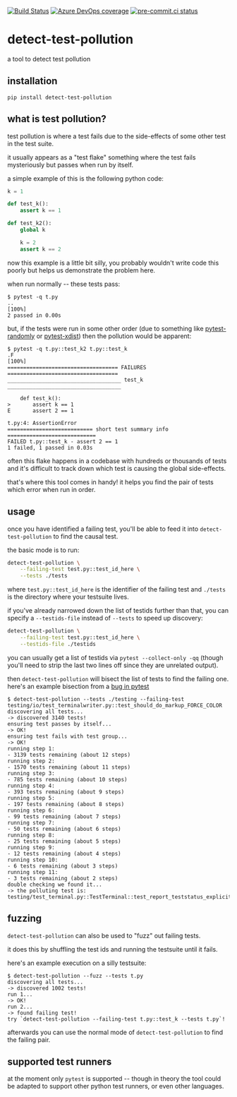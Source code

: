 [![Build Status](https://dev.azure.com/asottile/asottile/_apis/build/status/asottile.detect-test-pollution?branchName=main)](https://dev.azure.com/asottile/asottile/_build/latest?definitionId=72&branchName=main)
[![Azure DevOps coverage](https://img.shields.io/azure-devops/coverage/asottile/asottile/72/main.svg)](https://dev.azure.com/asottile/asottile/_build/latest?definitionId=72&branchName=main)
[![pre-commit.ci status](https://results.pre-commit.ci/badge/github/asottile/detect-test-pollution/main.svg)](https://results.pre-commit.ci/latest/github/asottile/detect-test-pollution/main)

detect-test-pollution
=====================

a tool to detect test pollution

## installation

`pip install detect-test-pollution`

## what is test pollution?

test pollution is where a test fails due to the side-effects of some other test
in the test suite.

it usually appears as a "test flake" something where the test fails
mysteriously but passes when run by itself.

a simple example of this is the following python code:

```python
k = 1

def test_k():
    assert k == 1

def test_k2():
    global k

    k = 2
    assert k == 2
```

now this example is a little bit silly, you probably wouldn't write code this
poorly but helps us demonstrate the problem here.

when run normally -- these tests pass:

```console
$ pytest -q t.py
..                                                                       [100%]
2 passed in 0.00s
```

but, if the tests were run in some other order (due to something like
[pytest-randomly] or [pytest-xdist]) then the pollution would be apparent:

```console
$ pytest -q t.py::test_k2 t.py::test_k
.F                                                                       [100%]
=================================== FAILURES ===================================
____________________________________ test_k ____________________________________

    def test_k():
>       assert k == 1
E       assert 2 == 1

t.py:4: AssertionError
=========================== short test summary info ============================
FAILED t.py::test_k - assert 2 == 1
1 failed, 1 passed in 0.03s
```

often this flake happens in a codebase with hundreds or thousands of tests
and it's difficult to track down which test is causing the global side-effects.

that's where this tool comes in handy!  it helps you find the pair of tests
which error when run in order.

[pytest-randomly]: https://github.com/pytest-dev/pytest-randomly
[pytest-xdist]: https://github.com/pytest-dev/pytest-xdist

## usage

once you have identified a failing test, you'll be able to feed it into
`detect-test-pollution` to find the causal test.

the basic mode is to run:

```bash
detect-test-pollution \
    --failing-test test.py::test_id_here \
    --tests ./tests
```

where `test.py::test_id_here` is the identifier of the failing test and
`./tests` is the directory where your testsuite lives.

if you've already narrowed down the list of testids further than that, you
can specify a `--testids-file` instead of `--tests` to speed up discovery:

```bash
detect-test-pollution \
    --failing-test test.py::test_id_here \
    --testids-file ./testids
```

you can usually get a list of testids via `pytest --collect-only -qq` (though
you'll need to strip the last two lines off since they are unrelated output).

then `detect-test-pollution` will bisect the list of tests to find the failing
one.  here's an example bisection from a [bug in pytest]

```console
$ detect-test-pollution --tests ./testing --failing-test testing/io/test_terminalwriter.py::test_should_do_markup_FORCE_COLOR
discovering all tests...
-> discovered 3140 tests!
ensuring test passes by itself...
-> OK!
ensuring test fails with test group...
-> OK!
running step 1:
- 3139 tests remaining (about 12 steps)
running step 2:
- 1570 tests remaining (about 11 steps)
running step 3:
- 785 tests remaining (about 10 steps)
running step 4:
- 393 tests remaining (about 9 steps)
running step 5:
- 197 tests remaining (about 8 steps)
running step 6:
- 99 tests remaining (about 7 steps)
running step 7:
- 50 tests remaining (about 6 steps)
running step 8:
- 25 tests remaining (about 5 steps)
running step 9:
- 12 tests remaining (about 4 steps)
running step 10:
- 6 tests remaining (about 3 steps)
running step 11:
- 3 tests remaining (about 2 steps)
double checking we found it...
-> the polluting test is: testing/test_terminal.py::TestTerminal::test_report_teststatus_explicit_markup
```

[bug in pytest]: https://github.com/pytest-dev/pytest/issues/9708

## fuzzing

`detect-test-pollution` can also be used to "fuzz" out failing tests.

it does this by shuffling the test ids and running the testsuite until it
fails.

here's an example execution on a silly testsuite:

```console
$ detect-test-pollution --fuzz --tests t.py
discovering all tests...
-> discovered 1002 tests!
run 1...
-> OK!
run 2...
-> found failing test!
try `detect-test-pollution --failing-test t.py::test_k --tests t.py`!
```

afterwards you can use the normal mode of `detect-test-pollution` to find the
failing pair.

## supported test runners

at the moment only `pytest` is supported -- though in theory the tool could
be adapted to support other python test runners, or even other languages.
